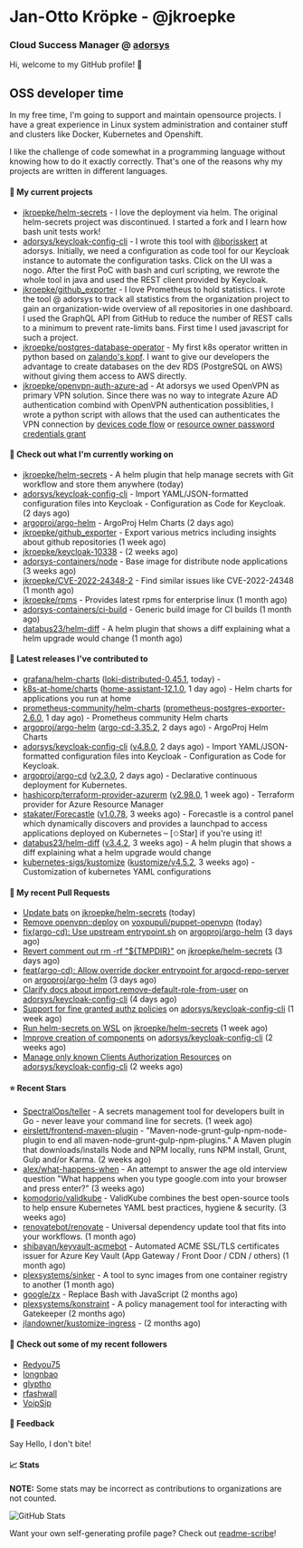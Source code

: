 # Jan-Otto Kröpke - @jkroepke
### Cloud Success Manager @ [adorsys](https://github.com/adorsys)

Hi, welcome to my GitHub profile! 👋

## OSS developer time
In my free time, I'm going to support and maintain opensource projects. I have a great experience in Linux system administration and container stuff and clusters like Docker, Kubernetes and Openshift.

I like the challenge of code somewhat in a programming language without knowing how to do it exactly correctly. That's one of the reasons why my projects are written in different languages.

#### 🌱 My current projects
- [jkroepke/helm-secrets](https://github.com/jkroepke/helm-secrets) - I love the deployment via helm. The original helm-secrets project was discontinued. I started a fork and I learn how bash unit tests work!
- [adorsys/keycloak-config-cli](https://github.com/adorsys/keycloak-config-cli) - I wrote this tool with [@borisskert](https://github.com/borisskert) at adorsys. Initially, we need a configuration as code tool for our Keycloak instance to automate the configuration tasks. Click on the UI was a nogo. After the first PoC with bash and curl scripting, we rewrote the whole tool in java and used the REST client provided by Keycloak.
- [jkroepke/github_exporter](https://github.com/jkroepke/github_exporter) - I love Prometheus to hold statistics. I wrote the tool @ adorsys to track all statistics from the organization project to gain an organization-wide overview of all repositories in one dashboard. I used the GraphQL API from GitHub to reduce the number of REST calls to a minimum to prevent rate-limits bans. First time I used javascript for such a project.
- [jkroepke/postgres-database-operator](https://github.com/jkroepke/postgres-database-operator) - My first k8s operator written in python based on [zalando's kopf](https://github.com/zalando-incubator/kopf). I want to give our developers the advantage to create databases on the dev RDS (PostgreSQL on AWS) without giving them access to AWS directly.
- [jkroepke/openvpn-auth-azure-ad](https://github.com/jkroepke/openvpn-auth-azure-ad) - At adorsys we used OpenVPN as primary VPN solution. Since there was no way to integrate Azure AD authentication combind with OpenVPN authentication possiblities, I wrote a python script with allows that the used can authenticates the VPN connection by [devices code flow](https://docs.microsoft.com/en-us/azure/active-directory/develop/v2-oauth2-device-code) or [resource owner password credentials grant](https://docs.microsoft.com/en-us/azure/active-directory/develop/v2-oauth-ropc)

#### 👷 Check out what I'm currently working on

- [jkroepke/helm-secrets](https://github.com/jkroepke/helm-secrets) - A helm plugin that help manage secrets with Git workflow and store them anywhere (today)
- [adorsys/keycloak-config-cli](https://github.com/adorsys/keycloak-config-cli) - Import YAML/JSON-formatted configuration files into Keycloak - Configuration as Code for Keycloak. (2 days ago)
- [argoproj/argo-helm](https://github.com/argoproj/argo-helm) - ArgoProj Helm Charts (2 days ago)
- [jkroepke/github_exporter](https://github.com/jkroepke/github_exporter) - Export various metrics including insights about github repositories (1 week ago)
- [jkroepke/keycloak-10338](https://github.com/jkroepke/keycloak-10338) -  (2 weeks ago)
- [adorsys-containers/node](https://github.com/adorsys-containers/node) - Base image for distribute node applications (3 weeks ago)
- [jkroepke/CVE-2022-24348-2](https://github.com/jkroepke/CVE-2022-24348-2) - Find similar issues like CVE-2022-24348 (1 month ago)
- [jkroepke/rpms](https://github.com/jkroepke/rpms) - Provides latest rpms for enterprise linux (1 month ago)
- [adorsys-containers/ci-build](https://github.com/adorsys-containers/ci-build) - Generic build image for CI builds (1 month ago)
- [databus23/helm-diff](https://github.com/databus23/helm-diff) - A helm plugin that shows a diff explaining what a helm upgrade would change (1 month ago)

#### 🔭 Latest releases I've contributed to

- [grafana/helm-charts](https://github.com/grafana/helm-charts) ([loki-distributed-0.45.1](https://github.com/grafana/helm-charts/releases/tag/loki-distributed-0.45.1), today) - 
- [k8s-at-home/charts](https://github.com/k8s-at-home/charts) ([home-assistant-12.1.0](https://github.com/k8s-at-home/charts/releases/tag/home-assistant-12.1.0), 1 day ago) - Helm charts for applications you run at home
- [prometheus-community/helm-charts](https://github.com/prometheus-community/helm-charts) ([prometheus-postgres-exporter-2.6.0](https://github.com/prometheus-community/helm-charts/releases/tag/prometheus-postgres-exporter-2.6.0), 1 day ago) - Prometheus community Helm charts
- [argoproj/argo-helm](https://github.com/argoproj/argo-helm) ([argo-cd-3.35.2](https://github.com/argoproj/argo-helm/releases/tag/argo-cd-3.35.2), 2 days ago) - ArgoProj Helm Charts
- [adorsys/keycloak-config-cli](https://github.com/adorsys/keycloak-config-cli) ([v4.8.0](https://github.com/adorsys/keycloak-config-cli/releases/tag/v4.8.0), 2 days ago) - Import YAML/JSON-formatted configuration files into Keycloak - Configuration as Code for Keycloak.
- [argoproj/argo-cd](https://github.com/argoproj/argo-cd) ([v2.3.0](https://github.com/argoproj/argo-cd/releases/tag/v2.3.0), 2 days ago) - Declarative continuous deployment for Kubernetes.
- [hashicorp/terraform-provider-azurerm](https://github.com/hashicorp/terraform-provider-azurerm) ([v2.98.0](https://github.com/hashicorp/terraform-provider-azurerm/releases/tag/v2.98.0), 1 week ago) - Terraform provider for Azure Resource Manager
- [stakater/Forecastle](https://github.com/stakater/Forecastle) ([v1.0.78](https://github.com/stakater/Forecastle/releases/tag/v1.0.78), 3 weeks ago) - Forecastle is a control panel which dynamically discovers and provides a launchpad to access applications deployed on Kubernetes  – [✩Star] if you&#39;re using it!
- [databus23/helm-diff](https://github.com/databus23/helm-diff) ([v3.4.2](https://github.com/databus23/helm-diff/releases/tag/v3.4.2), 3 weeks ago) - A helm plugin that shows a diff explaining what a helm upgrade would change
- [kubernetes-sigs/kustomize](https://github.com/kubernetes-sigs/kustomize) ([kustomize/v4.5.2](https://github.com/kubernetes-sigs/kustomize/releases/tag/kustomize%2Fv4.5.2), 3 weeks ago) - Customization of kubernetes YAML configurations

#### 🔨 My recent Pull Requests

- [Update bats](https://github.com/jkroepke/helm-secrets/pull/202) on [jkroepke/helm-secrets](https://github.com/jkroepke/helm-secrets) (today)
- [Remove openvpn::deploy](https://github.com/voxpupuli/puppet-openvpn/pull/424) on [voxpupuli/puppet-openvpn](https://github.com/voxpupuli/puppet-openvpn) (today)
- [fix(argo-cd): Use upstream entrypoint.sh](https://github.com/argoproj/argo-helm/pull/1159) on [argoproj/argo-helm](https://github.com/argoproj/argo-helm) (3 days ago)
- [Revert comment out rm -rf &#34;${TMPDIR}&#34;](https://github.com/jkroepke/helm-secrets/pull/201) on [jkroepke/helm-secrets](https://github.com/jkroepke/helm-secrets) (3 days ago)
- [feat(argo-cd): Allow override docker entrypoint for argocd-repo-server](https://github.com/argoproj/argo-helm/pull/1158) on [argoproj/argo-helm](https://github.com/argoproj/argo-helm) (3 days ago)
- [Clarify docs about import.remove-default-role-from-user](https://github.com/adorsys/keycloak-config-cli/pull/659) on [adorsys/keycloak-config-cli](https://github.com/adorsys/keycloak-config-cli) (4 days ago)
- [Support for fine granted authz policies](https://github.com/adorsys/keycloak-config-cli/pull/650) on [adorsys/keycloak-config-cli](https://github.com/adorsys/keycloak-config-cli) (1 week ago)
- [Run helm-secrets on WSL](https://github.com/jkroepke/helm-secrets/pull/196) on [jkroepke/helm-secrets](https://github.com/jkroepke/helm-secrets) (1 week ago)
- [Improve creation of components](https://github.com/adorsys/keycloak-config-cli/pull/647) on [adorsys/keycloak-config-cli](https://github.com/adorsys/keycloak-config-cli) (2 weeks ago)
- [Manage only known Clients Authorization Resources](https://github.com/adorsys/keycloak-config-cli/pull/646) on [adorsys/keycloak-config-cli](https://github.com/adorsys/keycloak-config-cli) (2 weeks ago)

#### ⭐ Recent Stars

- [SpectralOps/teller](https://github.com/SpectralOps/teller) - A secrets management tool for developers built in Go - never leave your command line for secrets. (1 week ago)
- [eirslett/frontend-maven-plugin](https://github.com/eirslett/frontend-maven-plugin) - &#34;Maven-node-grunt-gulp-npm-node-plugin to end all maven-node-grunt-gulp-npm-plugins.&#34; A Maven plugin that downloads/installs Node and NPM locally, runs NPM install, Grunt, Gulp and/or Karma. (2 weeks ago)
- [alex/what-happens-when](https://github.com/alex/what-happens-when) - An attempt to answer the age old interview question &#34;What happens when you type google.com into your browser and press enter?&#34; (3 weeks ago)
- [komodorio/validkube](https://github.com/komodorio/validkube) - ValidKube combines the best open-source tools to help ensure Kubernetes YAML best practices, hygiene &amp; security. (3 weeks ago)
- [renovatebot/renovate](https://github.com/renovatebot/renovate) - Universal dependency update tool that fits into your workflows. (1 month ago)
- [shibayan/keyvault-acmebot](https://github.com/shibayan/keyvault-acmebot) - Automated ACME SSL/TLS certificates issuer for Azure Key Vault (App Gateway / Front Door / CDN / others) (1 month ago)
- [plexsystems/sinker](https://github.com/plexsystems/sinker) - A tool to sync images from one container registry to another (1 month ago)
- [google/zx](https://github.com/google/zx) - Replace Bash with JavaScript (2 months ago)
- [plexsystems/konstraint](https://github.com/plexsystems/konstraint) - A policy management tool for interacting with Gatekeeper (2 months ago)
- [jlandowner/kustomize-ingress](https://github.com/jlandowner/kustomize-ingress) -  (2 months ago)

#### 👯 Check out some of my recent followers

- [Redyou75](https://github.com/Redyou75)
- [longnbao](https://github.com/longnbao)
- [glyptho](https://github.com/glyptho)
- [rfashwall](https://github.com/rfashwall)
- [VoipSip](https://github.com/VoipSip)

#### 💬 Feedback

Say Hello, I don't bite!

#### 📈 Stats

**NOTE:** Some stats may be incorrect as contributions to organizations
are not counted.

![GitHub Stats](https://github-readme-stats.vercel.app/api?username=jkroepke&count_private=false&theme=tokyonight&show_icons=true)

Want your own self-generating profile page? Check out [readme-scribe](https://github.com/muesli/readme-scribe)!
